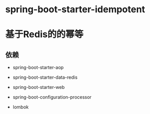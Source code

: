 # spring-boot-starter-idempotent

# 基于Redis的的幂等

## 依赖

- spring-boot-starter-aop

- spring-boot-starter-data-redis

- spring-boot-starter-web

- spring-boot-configuration-processor

- lombok
